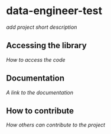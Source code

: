 # data-engineer-test

*add project short description*

## Accessing the library

*How to access the code*

## Documentation

*A link to the documentation*

## How to contribute

*How others can contribute to the project*
